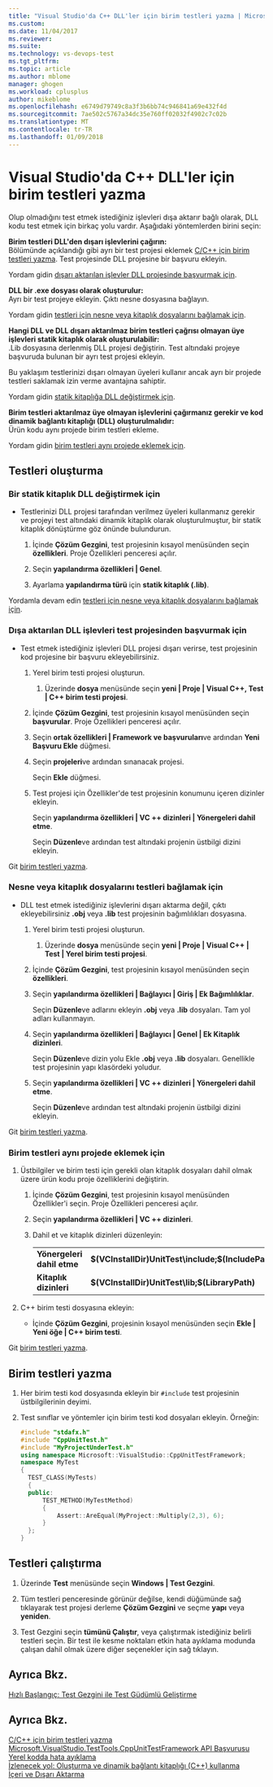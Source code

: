 ```yaml
---
title: "Visual Studio'da C++ DLL'ler için birim testleri yazma | Microsoft Docs"
ms.custom: 
ms.date: 11/04/2017
ms.reviewer: 
ms.suite: 
ms.technology: vs-devops-test
ms.tgt_pltfrm: 
ms.topic: article
ms.author: mblome
manager: ghogen
ms.workload: cplusplus
author: mikeblome
ms.openlocfilehash: e6749d79749c8a3f3b6bb74c946841a69e432f4d
ms.sourcegitcommit: 7ae502c5767a34dc35e760ff02032f4902c7c02b
ms.translationtype: MT
ms.contentlocale: tr-TR
ms.lasthandoff: 01/09/2018
---
```

# <a name="write-unit-tests-for-c-dlls-in-visual-studio"></a>Visual Studio'da C++ DLL'ler için birim testleri yazma

 Olup olmadığını test etmek istediğiniz işlevleri dışa aktarır bağlı olarak, DLL kodu test etmek için birkaç yolu vardır. Aşağıdaki yöntemlerden birini seçin:  
  
 **Birim testleri DLL'den dışarı işlevlerini çağırın:**  
 Bölümünde açıklandığı gibi ayrı bir test projesi eklemek [C/C++ için birim testleri yazma](writing-unit-tests-for-c-cpp.md). Test projesinde DLL projesine bir başvuru ekleyin.  
  
 Yordam gidin [dışarı aktarılan işlevler DLL projesinde başvurmak için](#projectRef).  
  
 **DLL bir .exe dosyası olarak oluşturulur:**  
 Ayrı bir test projeye ekleyin. Çıktı nesne dosyasına bağlayın.  
  
 Yordam gidin [testleri için nesne veya kitaplık dosyalarını bağlamak için](#objectRef).  
  
 **Hangi DLL ve DLL dışarı aktarılmaz birim testleri çağrısı olmayan üye işlevleri statik kitaplık olarak oluşturulabilir:**  
 .Lib dosyasına derlenmiş DLL projesi değiştirin. Test altındaki projeye başvuruda bulunan bir ayrı test projesi ekleyin.  
  
 Bu yaklaşım testlerinizi dışarı olmayan üyeleri kullanır ancak ayrı bir projede testleri saklamak izin verme avantajına sahiptir.  
  
 Yordam gidin [statik kitaplığa DLL değiştirmek için](#staticLink).  
  
 **Birim testleri aktarılmaz üye olmayan işlevlerini çağırmanız gerekir ve kod dinamik bağlantı kitaplığı (DLL) oluşturulmalıdır:**  
 Ürün kodu aynı projede birim testleri ekleme.  
  
 Yordam gidin [birim testleri aynı projede eklemek için](#sameProject).  
  
## <a name="creating-the-tests"></a>Testleri oluşturma  
  
###  <a name="staticLink"></a>Bir statik kitaplık DLL değiştirmek için  
  
-   Testlerinizi DLL projesi tarafından verilmez üyeleri kullanmanız gerekir ve projeyi test altındaki dinamik kitaplık olarak oluşturulmuştur, bir statik kitaplık dönüştürme göz önünde bulundurun.  
  
    1.  İçinde **Çözüm Gezgini**, test projesinin kısayol menüsünden seçin **özellikleri**. Proje Özellikleri penceresi açılır.  
  
    2.  Seçin **yapılandırma özellikleri | Genel**.  
  
    3.  Ayarlama **yapılandırma türü** için **statik kitaplık (.lib)**.  
  
 Yordamla devam edin [testleri için nesne veya kitaplık dosyalarını bağlamak için](#objectRef).  
  
###  <a name="projectRef"></a>Dışa aktarılan DLL işlevleri test projesinden başvurmak için  
  
-   Test etmek istediğiniz işlevleri DLL projesi dışarı verirse, test projesinin kod projesine bir başvuru ekleyebilirsiniz.  
  
    1.  Yerel birim testi projesi oluşturun.  
  
        1.  Üzerinde **dosya** menüsünde seçin **yeni | Proje | Visual C++, Test | C++ birim testi projesi**.  
  
    2.  İçinde **Çözüm Gezgini**, test projesinin kısayol menüsünden seçin **başvurular**. Proje Özellikleri penceresi açılır.  
  
    3.  Seçin **ortak özellikleri | Framework ve başvuruları**ve ardından **Yeni Başvuru Ekle** düğmesi.  
  
    4.  Seçin **projeleri**ve ardından sınanacak projesi.  
  
         Seçin **Ekle** düğmesi.  
  
    5.  Test projesi için Özellikler'de test projesinin konumunu içeren dizinler ekleyin.  
  
         Seçin **yapılandırma özellikleri | VC ++ dizinleri | Yönergeleri dahil etme**.  
  
         Seçin **Düzenle**ve ardından test altındaki projenin üstbilgi dizini ekleyin.  
  
 Git [birim testleri yazma](#addTests).  
  
###  <a name="objectRef"></a>Nesne veya kitaplık dosyalarını testleri bağlamak için  
  
-   DLL test etmek istediğiniz işlevlerini dışarı aktarma değil, çıktı ekleyebilirsiniz **.obj** veya **.lib** test projesinin bağımlılıkları dosyasına.  
  
    1.  Yerel birim testi projesi oluşturun.  
  
        1.  Üzerinde **dosya** menüsünde seçin **yeni | Proje | Visual C++ | Test | Yerel birim testi projesi**.  
  
    2.  İçinde **Çözüm Gezgini**, test projesinin kısayol menüsünden seçin **özellikleri**.  
  
    3.  Seçin **yapılandırma özellikleri | Bağlayıcı | Giriş | Ek Bağımlılıklar**.  
  
         Seçin **Düzenle**ve adlarını ekleyin **.obj** veya **.lib** dosyaları. Tam yol adları kullanmayın.  
  
    4.  Seçin **yapılandırma özellikleri | Bağlayıcı | Genel | Ek Kitaplık dizinleri**.  
  
         Seçin **Düzenle**ve dizin yolu Ekle **.obj** veya **.lib** dosyaları. Genellikle test projesinin yapı klasördeki yoludur.  
  
    5.  Seçin **yapılandırma özellikleri | VC ++ dizinleri | Yönergeleri dahil etme**.  
  
         Seçin **Düzenle**ve ardından test altındaki projenin üstbilgi dizini ekleyin.  
  
 Git [birim testleri yazma](#addTests).  
  
###  <a name="sameProject"></a>Birim testleri aynı projede eklemek için  
  
1.  Üstbilgiler ve birim testi için gerekli olan kitaplık dosyaları dahil olmak üzere ürün kodu proje özelliklerini değiştirin.  
  
    1.  İçinde **Çözüm Gezgini**, test projesinin kısayol menüsünden Özellikler'i seçin. Proje Özellikleri penceresi açılır.  
  
    2.  Seçin **yapılandırma özellikleri | VC ++ dizinleri**.  
  
    3.  Dahil et ve kitaplık dizinleri düzenleyin:  
  
        |||  
        |-|-|  
        |**Yönergeleri dahil etme** | **$(VCInstallDir)UnitTest\include;$(IncludePath)**|  
        |**Kitaplık dizinleri** | **$(VCInstallDir)UnitTest\lib;$(LibraryPath)**|  
  
2.  C++ birim testi dosyasına ekleyin:  
  
    -   İçinde **Çözüm Gezgini**, projesinin kısayol menüsünden seçin **Ekle | Yeni öğe | C++ birim testi**.  
  
 Git [birim testleri yazma](#addTests).  
  
##  <a name="addTests"></a>Birim testleri yazma  
  
1.  Her birim testi kod dosyasında ekleyin bir `#include` test projesinin üstbilgilerinin deyimi.  
  
2.  Test sınıflar ve yöntemler için birim testi kod dosyaları ekleyin. Örneğin:  
  
    ```cpp  
    #include "stdafx.h"  
    #include "CppUnitTest.h"  
    #include "MyProjectUnderTest.h"  
    using namespace Microsoft::VisualStudio::CppUnitTestFramework;  
    namespace MyTest  
    {  
      TEST_CLASS(MyTests)  
      {  
      public:  
          TEST_METHOD(MyTestMethod)  
          {  
              Assert::AreEqual(MyProject::Multiply(2,3), 6);  
          }  
      };  
    }  
    ```  
  
## <a name="run-the-tests"></a>Testleri çalıştırma  
  
1.  Üzerinde **Test** menüsünde seçin **Windows | Test Gezgini**.  
2. Tüm testleri penceresinde görünür değilse, kendi düğümünde sağ tıklayarak test projesi derleme **Çözüm Gezgini** ve seçme **yapı** veya **yeniden**.
  
2.  Test Gezgini seçin **tümünü Çalıştır**, veya çalıştırmak istediğiniz belirli testleri seçin. Bir test ile kesme noktaları etkin hata ayıklama modunda çalışan dahil olmak üzere diğer seçenekler için sağ tıklayın.
  
## <a name="see-also"></a>Ayrıca Bkz.
[Hızlı Başlangıç: Test Gezgini ile Test Güdümlü Geliştirme](../test/quick-start-test-driven-development-with-test-explorer.md)

  
## <a name="see-also"></a>Ayrıca Bkz.  
 [C/C++ için birim testleri yazma](writing-unit-tests-for-c-cpp.md)   
 [Microsoft.VisualStudio.TestTools.CppUnitTestFramework API Başvurusu](../test/microsoft-visualstudio-testtools-cppunittestframework-api-reference.md)   
 [Yerel kodda hata ayıklama](../debugger/debugging-native-code.md)   
 [İzlenecek yol: Oluşturma ve dinamik bağlantı kitaplığı (C++) kullanma](/cpp/build/walkthrough-creating-and-using-a-dynamic-link-library-cpp)   
 [İçeri ve Dışarı Aktarma](/cpp/build/importing-and-exporting)
